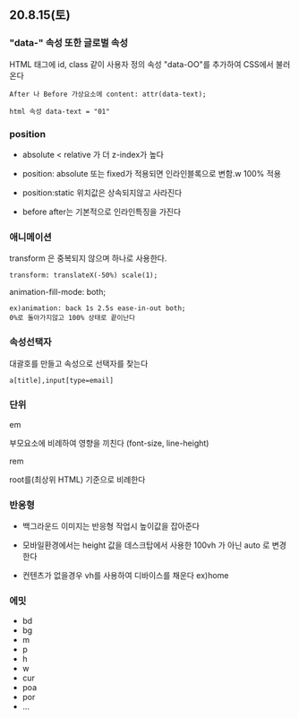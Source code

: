 ## 20.8.15(토)


### "data-" 속성 또한 글로벌 속성

HTML 태그에 id, class 같이 사용자 정의 속성 "data-OO"를 추가하여 
CSS에서 불러온다 
~~~
After 나 Before 가상요소에 content: attr(data-text); 

html 속성 data-text = "01" 
~~~

### position
+ absolute < relative 가 더 z-index가 높다

+ position: absolute 또는 fixed가 적용되면 인라인블록으로 변함.w 100% 적용 

+ position:static 위치값은 상속되지않고 사라진다

+ before after는 기본적으로 인라인특징을 가진다

### 애니메이션 

transform 은 중복되지 않으며 하나로 사용한다. 
~~~
transform: translateX(-50%) scale(1); 
~~~
animation-fill-mode: both;    
~~~
ex)animation: back 1s 2.5s ease-in-out both;
0%로 돌아가지않고 100% 상태로 끝이난다 
~~~

### 속성선택자
대괄호를 만들고 속성으로 선택자를 찾는다
~~~
a[title],input[type=email]
~~~

### 단위

em

부모요소에 비례하여 영향을 끼친다 (font-size, line-height)

rem

root를(최상위 HTML) 기준으로 비례한다


### 반응형

+ 백그라운드 이미지는 반응형 작업시  높이값을 잡아준다

+ 모바일환경에서는 height 값을 데스크탑에서 사용한 100vh 가 아닌 auto 로 변경한다 

+ 컨텐츠가 없을경우 vh를 사용하여 디바이스를 채운다 ex)home

### 에밋

+ bd
+ bg
+ m
+ p
+ h
+ w
+ cur
+ poa
+ por
+ ...

